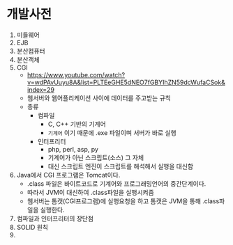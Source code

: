 # 개발사전





1. 미들웨어
2. EJB
3. 분산컴퓨터
4. 분산객체
5. CGI
   - https://www.youtube.com/watch?v=wdPAvUuyu8A&list=PLTEeGHE5dNEO7fGBYIhZN59dcWufaCSok&index=29
   - 웹서버와 웹어플리케이션 사이에 데이터를 주고받는 규칙
   - 종류
     - 컴파일
       - C, C++ 기반의 기계어
       - `기계어` 이기 때문에 .exe 파일이며 서버가 바로 실행
     - 인터프리터
       - php, perl, asp, py
       - 기계어가 아닌 스크립트(소스) 그 자체
       - 대신 스크립트 엔진이 스크립트를 해석해서 실행을 대신함
6. Java에서 CGI 프로그램은 Tomcat이다.
   - .class 파일은 바이트코드로 기계어와 프로그래밍언어의 중간단계이다.
   - 따라서 JVM이 대신하여 .class파일을 실행시켜줌
   - 웹서버는 톰캣(CGI프로그램)에 실행요청을 하고 톰캣은 JVM을 통해 .class파일을 실행한다.
7. 컴파일과 인터프리터의 장단점
8. SOLID 원칙
9. 


